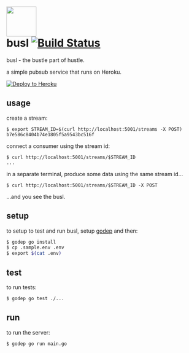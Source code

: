 # <img src="https://i.cloudup.com/WSKggRp4ZX.svg" width=78 /> <br/> busl [![Build Status](https://travis-ci.org/naaman/busl.svg?branch=master)](https://travis-ci.org/naaman/busl)


busl - the bustle part of hustle.

a simple pubsub service that runs on Heroku.

[![Deploy to Heroku](https://www.herokucdn.com/deploy/button.png)](https://heroku.com/deploy)

## usage

create a stream:

```
$ export STREAM_ID=$(curl http://localhost:5001/streams -X POST)
b7e586c8404b74e1805f5a9543bc516f
```

connect a consumer using the stream id:

```
$ curl http://localhost:5001/streams/$STREAM_ID
...
```

in a separate terminal, produce some data using the same stream id...

```
$ curl http://localhost:5001/streams/$STREAM_ID -X POST
```

...and you see the busl.

## setup

to setup to test and run busl, setup [godep](http://godoc.org/github.com/tools/godep)
and then:

```sh
$ godep go install
$ cp .sample.env .env
$ export $(cat .env)
```

## test

to run tests:

```sh
$ godep go test ./...
```

## run

to run the server:

```sh
$ godep go run main.go
```
